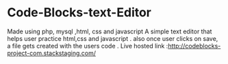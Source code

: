 # Code-Blocks-text-Editor
Made using php, mysql ,html, css and javascript
A simple text editor that helps  user practice html,css and javascript . 
also once user clicks on save, a file gets created  with the users code . 
Live hosted link :http://codeblocks-project-com.stackstaging.com/

